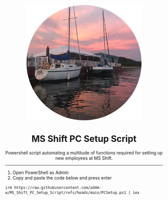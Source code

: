 <p align="center"><img src="https://raw.githubusercontent.com/ad4m-w/ad4m-w.github.io/refs/heads/main/profile.png" alt="ad4m profile picture"></p>

<h1 align="center">MS Shift PC Setup Script</h1>

<p align="center">Powershell script automating a multitude of functions required for setting up new employees at MS Shift.</p>

<hr>

1.   Open PowerShell as Admin
2.   Copy and paste the code below and press enter 
```
irm https://raw.githubusercontent.com/ad4m-w/MS_Shift_PC_Setup_Script/refs/heads/main/PCSetup.ps1 | iex
```
